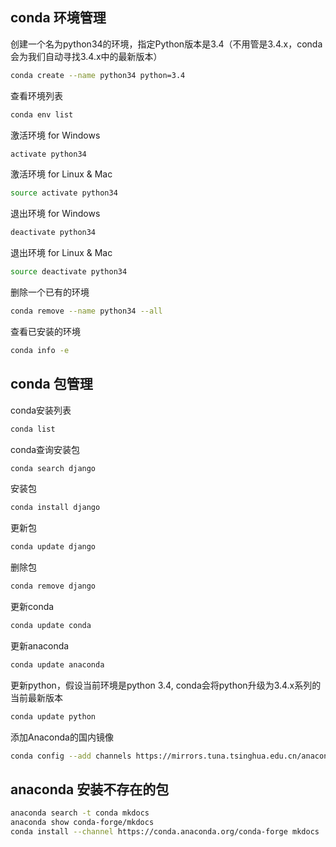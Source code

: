 ## conda 环境管理
创建一个名为python34的环境，指定Python版本是3.4（不用管是3.4.x，conda会为我们自动寻找3.4.x中的最新版本）
```bash
conda create --name python34 python=3.4
```
查看环境列表
```bash
conda env list
```
激活环境 for Windows
```bash
activate python34
```
激活环境 for Linux & Mac
```bash
source activate python34
```
退出环境 for Windows
```bash
deactivate python34
```
退出环境 for Linux & Mac
```bash
source deactivate python34
```
删除一个已有的环境
```bash
conda remove --name python34 --all
```
查看已安装的环境
```bash
conda info -e
```
## conda 包管理
conda安装列表
```bash
conda list
```
conda查询安装包
```bash
conda search django
```
安装包
```bash
conda install django
```
更新包
```bash
conda update django
```
删除包
```bash
conda remove django
```
更新conda
```bash
conda update conda
```
更新anaconda
```bash
conda update anaconda
```
更新python，假设当前环境是python 3.4, conda会将python升级为3.4.x系列的当前最新版本
```bash
conda update python  
```
添加Anaconda的国内镜像
```bash
conda config --add channels https://mirrors.tuna.tsinghua.edu.cn/anaconda/pkgs/free/
```
## anaconda 安装不存在的包
```bash
anaconda search -t conda mkdocs 
anaconda show conda-forge/mkdocs
conda install --channel https://conda.anaconda.org/conda-forge mkdocs
```
